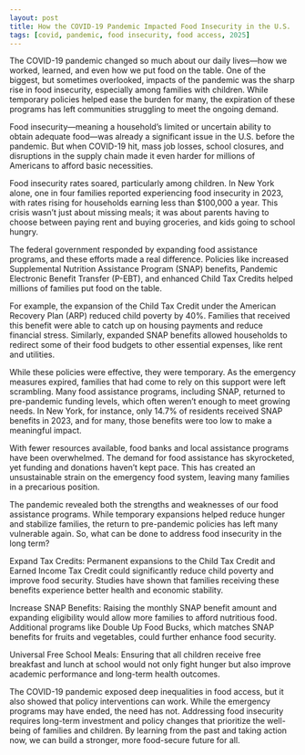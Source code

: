 ```yaml
---
layout: post
title: How the COVID-19 Pandemic Impacted Food Insecurity in the U.S.
tags: [covid, pandemic, food insecurity, food access, 2025]
---
```


The COVID-19 pandemic changed so much about our daily lives—how we worked, learned, and even how we put food on the table. One of the biggest, but sometimes overlooked, impacts of the pandemic was the sharp rise in food insecurity, especially among families with children. While temporary policies helped ease the burden for many, the expiration of these programs has left communities struggling to meet the ongoing demand.

Food insecurity—meaning a household’s limited or uncertain ability to obtain adequate food—was already a significant issue in the U.S. before the pandemic. But when COVID-19 hit, mass job losses, school closures, and disruptions in the supply chain made it even harder for millions of Americans to afford basic necessities.

Food insecurity rates soared, particularly among children. In New York alone, one in four families reported experiencing food insecurity in 2023, with rates rising for households earning less than $100,000 a year. This crisis wasn’t just about missing meals; it was about parents having to choose between paying rent and buying groceries, and kids going to school hungry.

The federal government responded by expanding food assistance programs, and these efforts made a real difference. Policies like increased Supplemental Nutrition Assistance Program (SNAP) benefits, Pandemic Electronic Benefit Transfer (P-EBT), and enhanced Child Tax Credits helped millions of families put food on the table.

For example, the expansion of the Child Tax Credit under the American Recovery Plan (ARP) reduced child poverty by 40%. Families that received this benefit were able to catch up on housing payments and reduce financial stress. Similarly, expanded SNAP benefits allowed households to redirect some of their food budgets to other essential expenses, like rent and utilities.

While these policies were effective, they were temporary. As the emergency measures expired, families that had come to rely on this support were left scrambling. Many food assistance programs, including SNAP, returned to pre-pandemic funding levels, which often weren’t enough to meet growing needs. In New York, for instance, only 14.7% of residents received SNAP benefits in 2023, and for many, those benefits were too low to make a meaningful impact.

With fewer resources available, food banks and local assistance programs have been overwhelmed. The demand for food assistance has skyrocketed, yet funding and donations haven’t kept pace. This has created an unsustainable strain on the emergency food system, leaving many families in a precarious position.

The pandemic revealed both the strengths and weaknesses of our food assistance programs. While temporary expansions helped reduce hunger and stabilize families, the return to pre-pandemic policies has left many vulnerable again. So, what can be done to address food insecurity in the long term?

Expand Tax Credits: Permanent expansions to the Child Tax Credit and Earned Income Tax Credit could significantly reduce child poverty and improve food security. Studies have shown that families receiving these benefits experience better health and economic stability.

Increase SNAP Benefits: Raising the monthly SNAP benefit amount and expanding eligibility would allow more families to afford nutritious food. Additional programs like Double Up Food Bucks, which matches SNAP benefits for fruits and vegetables, could further enhance food security.

Universal Free School Meals: Ensuring that all children receive free breakfast and lunch at school would not only fight hunger but also improve academic performance and long-term health outcomes.

The COVID-19 pandemic exposed deep inequalities in food access, but it also showed that policy interventions can work. While the emergency programs may have ended, the need has not. Addressing food insecurity requires long-term investment and policy changes that prioritize the well-being of families and children. By learning from the past and taking action now, we can build a stronger, more food-secure future for all.
